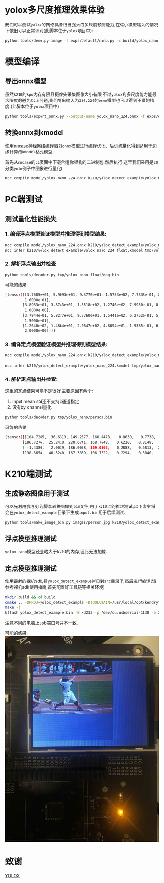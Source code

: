 # yolox多尺度推理效果体验


我们可以测试`yolox`的网络具备相当强大的多尺度预测能力,在缩小模型输入的情况下依旧可以正常识别(此脚本位于`yolox`项目中):
```bash
python tools/demo.py image -f exps/default/nano.py -c build/yolox_nano.pth --path assets/person.jpg --conf 0.3 --nms 0.65 --tsize 224 --save_result --device cpu
```

# 模型编译

## 导出onnx模型

虽然`k210`的`kpu`内存有限且摄像头采集图像大小有限,不过`yolox`的多尺度能力能最大限度的避免以上问题,我们导出输入为`224,224`的`onnx`模型也可以得到不错的精度.(此脚本位于`yolox`项目中)

```bash
python tools/export_onnx.py --output-name yolox_nano_224.onnx -f exps/default/nano.py  -c build/yolox_nano.pth --tsize 224
```

## 转换onnx到kmodel

使用[nncase](https://github.com/kendryte/nncase/tree/master)神经网络编译器对`onnx`模型进行编译优化、后训练量化得到适用于边缘计算的`kmodel`格式模型:

首先从`nncase`的`ci`页面中下载合适你架构的二进制包,然后执行(这里我们采用是`20`分类`yolo`例子中图像进行量化)

```sh
ncc compile model/yolox_nano_224.onnx k210/yolox_detect_example/yolox_nano_224.kmodel -i onnx -t k210 --dataset ../20classes_yolo/images --input-mean 0.48 --input-std 0.225
```

# PC端测试

## 测试量化性能损失

### 1. 编译浮点模型验证模型并推理得到模型结果:

```sh
ncc compile model/yolox_nano_224.onnx k210/yolox_detect_example/yolox_nano_224_float.kmodel -i onnx -t k210 --input-mean 0.48 --input-std 0.225
ncc infer k210/yolox_detect_example/yolox_nano_224_float.kmodel tmp/yolox_nano_float --dataset images --dataset-format image --input-mean 0.48 --input-std 0.225
```

### 2. 解析浮点输出并检查

```sh
python tools/decoder.py tmp/yolox_nano_float/dog.bin
```
可能的结果:
```sh
[tensor([[3.7685e+01, 5.9093e+01, 9.3770e+01, 1.5753e+02, 7.7338e-01, 8.6584e-01,
         1.6000e+01],
        [3.8933e+01, 3.3743e+01, 1.6518e+02, 1.2746e+02, 7.9930e-01, 8.2242e-01,
         1.0000e+00],
        [3.7944e+01, 5.8277e+01, 9.5360e+01, 1.5441e+02, 6.2752e-01, 5.6163e-01,
         1.5000e+01],
        [1.2648e+02, 1.4864e+01, 2.0647e+02, 4.8094e+01, 1.9365e-01, 6.6859e-01,
         2.0000e+00]])]
```

### 3. 编译定点模型验证模型并推理得到模型结果:

```sh
ncc compile model/yolox_nano_224.onnx k210/yolox_detect_example/yolox_nano_224.kmodel -i onnx -t k210 --dataset ../20classes_yolo/images --input-mean 0.48 --input-std 0.225

ncc infer k210/yolox_detect_example/yolox_nano_224.kmodel tmp/yolox_nano --dataset images --dataset-format image --input-mean 0.48 --input-std 0.225
```

### 4. 解析定点输出并检查:

这里的定点结果可能不是很好,主要原因有两个:
1.  input mean std还不支持3通道指定
2.  没有by channel量化

```sh
python tools/decoder.py tmp/yolox_nano/person.bin
```
可能的结果:
```sh
[tensor([[104.7265,  36.6313, 149.2677, 168.6473,   0.8630,   0.7738,   0.0000],
        [186.7276,  25.2410, 220.6741, 168.7648,   0.6220,   0.8149,   0.0000],
        [ -1.4380,   2.0039, 186.0058, 169.0368,   0.2888,   0.6813,  20.0000],
        [138.6658,  40.5240, 167.3869, 106.7722,   0.2294,   0.6840,   0.0000]])]
```

# K210端测试

## 生成静态图像用于测试

可以先利用我写好的脚本转换图像到`bin`文件,用于`k210`上的推理测试,以下命令将会在`yolox_detect_example`目录下生成`input.bin`用于后续测试.
```sh
python tools/make_image_bin.py images/person.jpg k210/yolox_detect_example/input.bin
```

## 浮点模型推理测试

`yolox nano`模型还是略大于k210的内存,因此无法加载.

## 定点模型推理测试

使用最新的[裸机sdk](https://github.com/kendryte/kendryte-standalone-sdk/tree/develop),将`yolox_detect_example`拷贝到`src`目录下,然后进行编译(请参考裸机sdk使用指南,首先配置好工具链等相关环境)
```bash
mkdir build && cd build
cmake .. -DPROJ=yolox_detect_example -DTOOLCHAIN=/usr/local/opt/kendryte-toolchain/bin
make -j
kflash yolox_detect_example.bin -B kd233 -p /dev/cu.usbserial-1130 -b 2000000 -t
```
注意不同的电脑上usb端口号并不一致.

可能的结果:
![demo](demo.jpg)

# 致谢
[YOLOX](https://github.com/Megvii-BaseDetection/YOLOX)